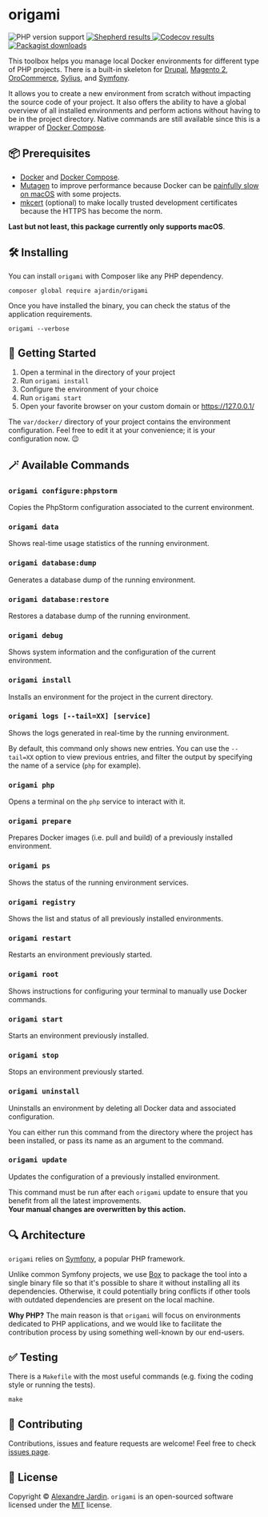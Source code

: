 # origami

<p>
  <img src="https://img.shields.io/packagist/php-v/ajardin/origami" alt="PHP version support"/>

  <a href="https://shepherd.dev/github/origamiphp/source" target="_blank">
    <img src="https://shepherd.dev/github/origamiphp/source/coverage.svg" alt="Shepherd results"/>
  </a>

  <a href="https://codecov.io/gh/origamiphp/source" target="_blank">
    <img src="https://img.shields.io/codecov/c/github/origamiphp/source?label=code-coverage" alt="Codecov results"/>
  </a>

  <a href="https://packagist.org/packages/ajardin/origami" target="_blank">
    <img src="https://img.shields.io/packagist/dt/ajardin/origami" alt="Packagist downloads"/>
  </a>
</p>

This toolbox helps you manage local Docker environments for different type of PHP projects. There is a built-in skeleton
for [Drupal][drupal], [Magento 2][magento], [OroCommerce][orocommerce], [Sylius][sylius], and [Symfony][symfony].

It allows you to create a new environment from scratch without impacting the source code of your project. It also
offers the ability to have a global overview of all installed environments and perform actions without having to be in
the project directory. Native commands are still available since this is a wrapper of [Docker Compose][docker-compose].

## 📦 Prerequisites
* [Docker][docker-engine] and [Docker Compose][docker-compose].
* [Mutagen][mutagen] to improve performance because Docker can be [painfully slow on macOS][issue] with some projects.
* [mkcert][mkcert] (optional) to make locally trusted development certificates because the HTTPS has become the norm.

**Last but not least, this package currently only supports macOS**.

## 🛠 Installing
You can install `origami` with Composer like any PHP dependency.
```shell script
composer global require ajardin/origami
```

Once you have installed the binary, you can check the status of the application requirements.
```shell script
origami --verbose
```

## 🚀 Getting Started
1. Open a terminal in the directory of your project
2. Run `origami install`
3. Configure the environment of your choice
4. Run `origami start`
5. Open your favorite browser on your custom domain or https://127.0.0.1/

The `var/docker/` directory of your project contains the environment configuration. Feel free to edit it at your
convenience; it is your configuration now. 😉

## 🪄 Available Commands

### `origami configure:phpstorm`
Copies the PhpStorm configuration associated to the current environment.

### `origami data`
Shows real-time usage statistics of the running environment.

### `origami database:dump`
Generates a database dump of the running environment.

### `origami database:restore`
Restores a database dump of the running environment.

### `origami debug`
Shows system information and the configuration of the current environment.

### `origami install`
Installs an environment for the project in the current directory.

### `origami logs [--tail=XX] [service]`
Shows the logs generated in real-time by the running environment.

By default, this command only shows new entries. You can use the `--tail=XX` option to view previous entries, and filter
the output by specifying the name of a service (`php` for example).

### `origami php`
Opens a terminal on the `php` service to interact with it.

### `origami prepare`
Prepares Docker images (i.e. pull and build) of a previously installed environment.

### `origami ps`
Shows the status of the running environment services.

### `origami registry`
Shows the list and status of all previously installed environments.

### `origami restart`
Restarts an environment previously started.

### `origami root`
Shows instructions for configuring your terminal to manually use Docker commands.

### `origami start`
Starts an environment previously installed.

### `origami stop`
Stops an environment previously started.

### `origami uninstall`
Uninstalls an environment by deleting all Docker data and associated configuration.

You can either run this command from the directory where the project has been installed, or pass its name as an
argument to the command.

### `origami update`
Updates the configuration of a previously installed environment.

This command must be run after each `origami` update to ensure that you benefit from all the latest improvements.  
**Your manual changes are overwritten by this action.**

## 🔍 Architecture
`origami` relies on [Symfony][symfony], a popular PHP framework.

Unlike common Symfony projects, we use [Box][box] to package the tool into a single binary file so that it's possible to
share it without installing all its dependencies. Otherwise, it could potentially bring conflicts if other tools with 
outdated dependencies are present on the local machine.

**Why PHP?** The main reason is that `origami` will focus on environments dedicated to PHP applications, and we would
like to facilitate the contribution process by using something well-known by our end-users.

## ✅ Testing
There is a `Makefile` with the most useful commands (e.g. fixing the coding style or running the tests).

```shell script
make
```

## 🤝 Contributing
Contributions, issues and feature requests are welcome! Feel free to check [issues page][contributions].

## 📝 License
Copyright © [Alexandre Jardin][me]. `origami` is an open-sourced software licensed under the [MIT](/LICENSE) license.

<!-- Resources -->
[box]: https://github.com/humbug/box/
[contributions]: https://github.com/origamiphp/source/issues
[docker-compose]: https://docs.docker.com/compose/
[docker-engine]: https://docs.docker.com/engine/
[drupal]: https://drupal.org/
[issue]: https://github.com/docker/for-mac/issues/1592
[magento]: https://magento.com/
[me]: https://github.com/ajardin
[mkcert]: https://github.com/FiloSottile/mkcert
[mutagen]: https://mutagen.io/
[orocommerce]: https://oroinc.com/
[sylius]: https://sylius.com/
[symfony]: https://symfony.com/
